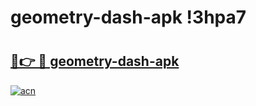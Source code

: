 # geometry-dash-apk !3hpa7

# <h2><a href="https://4xyxkc.esa.edu.pl?title=geometry-dash-apk&ref=3hpa7">🔗👉 🔴 geometry-dash-apk</a></h2>

[![acn](https://github.com/user-attachments/assets/0f9c940e-d8b0-45ae-aac7-cd30a18b3e1c)](https://4xyxkc.esa.edu.pl?title=geometry-dash-apk&ref=3hpa7)

